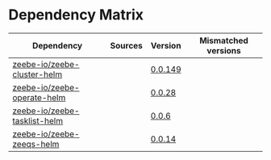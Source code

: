 # Dependency Matrix

Dependency | Sources | Version | Mismatched versions
---------- | ------- | ------- | -------------------
[zeebe-io/zeebe-cluster-helm](https://github.com/zeebe-io/zeebe-cluster-helm) |  | [0.0.149]() | 
[zeebe-io/zeebe-operate-helm](https://github.com/zeebe-io/zeebe-operate-helm) |  | [0.0.28](https://github.com/zeebe-io/zeebe-operate-helm/releases/tag/v0.0.28) | 
[zeebe-io/zeebe-tasklist-helm](https://github.com/zeebe-io/zeebe-tasklist-helm) |  | [0.0.6](https://github.com/zeebe-io/zeebe-tasklist-helm/releases/tag/v0.0.6) | 
[zeebe-io/zeebe-zeeqs-helm](https://github.com/zeebe-io/zeebe-zeeqs-helm) |  | [0.0.14](https://github.com/zeebe-io/zeebe-zeeqs-helm/releases/tag/v0.0.14) | 
